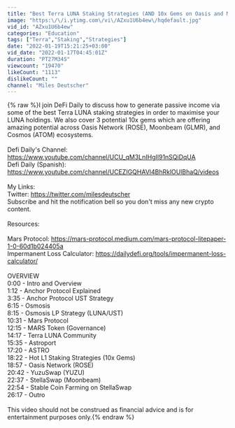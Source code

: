 ```yaml
---
title: "Best Terra LUNA Staking Strategies (AND 10x Gems on Oasis and Moonbeam to Earn Passive Income)"
image: "https:\/\/i.ytimg.com\/vi\/AZxu1U6b4ew\/hqdefault.jpg"
vid_id: "AZxu1U6b4ew"
categories: "Education"
tags: ["Terra","Staking","Strategies"]
date: "2022-01-19T15:21:25+03:00"
vid_date: "2022-01-17T04:45:01Z"
duration: "PT27M34S"
viewcount: "19470"
likeCount: "1113"
dislikeCount: ""
channel: "Miles Deutscher"
---
```

{% raw %}I join DeFi Daily to discuss how to generate passive income via some of the best Terra LUNA staking strategies in order to maximise your LUNA holdings. We also cover 3 potential 10x gems which are offering amazing potential across Oasis Network (ROSE), Moonbeam (GLMR), and Cosmos (ATOM) ecosystems.<br /><br />Defi Daily's Channel: <a rel="nofollow" target="blank" href="https://www.youtube.com/channel/UCU_qM3LnIHgIl91nSQiDqUA">https://www.youtube.com/channel/UCU_qM3LnIHgIl91nSQiDqUA</a><br />Defi Daily  (Spanish): <a rel="nofollow" target="blank" href="https://www.youtube.com/channel/UCEZIGQHAVl4BhRklOUlBhaQ/videos">https://www.youtube.com/channel/UCEZIGQHAVl4BhRklOUlBhaQ/videos</a><br /><br />My Links:<br />Twitter: <a rel="nofollow" target="blank" href="https://twitter.com/milesdeutscher">https://twitter.com/milesdeutscher</a><br />Subscribe and hit the notification bell so you don't miss any new crypto content.<br /><br />Resources:<br /><br />Mars Protocol: <a rel="nofollow" target="blank" href="https://mars-protocol.medium.com/mars-protocol-litepaper-1-0-60d1b024405a">https://mars-protocol.medium.com/mars-protocol-litepaper-1-0-60d1b024405a</a><br />Impermanent Loss Calculator: <a rel="nofollow" target="blank" href="https://dailydefi.org/tools/impermanent-loss-calculator/">https://dailydefi.org/tools/impermanent-loss-calculator/</a><br /><br />OVERVIEW<br />0:00 - Intro and Overview<br />1:12 - Anchor Protocol Explained<br />3:35 - Anchor Protocol UST Strategy<br />6:15 - Osmosis <br />8:15 - Osmosis LP Strategy (LUNA/UST)<br />10:31 - Mars Protocol<br />12:15 - MARS Token (Governance)<br />14:17 - Terra LUNA Community  <br />15:35 - Astroport<br />17:20 - ASTRO<br />18:22 - Hot L1 Staking Strategies (10x Gems)<br />18:57 - Oasis Network (ROSE)<br />20:42 - YuzuSwap (YUZU)<br />22:37 - StellaSwap (Moonbeam)<br />22:54 - Stable Coin Farming on StellaSwap<br />26:17 - Outro<br /><br />This video should not be construed as financial advice and is for entertainment purposes only.{% endraw %}
